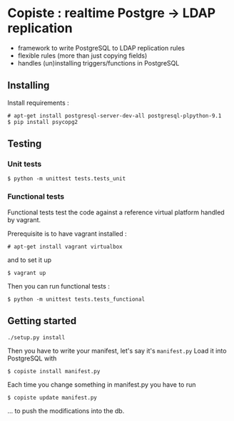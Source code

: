 Copiste : realtime Postgre → LDAP replication
=============================================

- framework to write PostgreSQL to LDAP replication rules
- flexible rules (more than just copying fields)
- handles (un)installing triggers/functions in PostgreSQL

Installing
----------

Install requirements :

    # apt-get install postgresql-server-dev-all postgresql-plpython-9.1
    $ pip install psycopg2

Testing
-------

### Unit tests ###

    $ python -m unittest tests.tests_unit

### Functional tests ###

Functional tests test the code against a reference virtual platform handled
by vagrant.

Prerequisite is to have vagrant installed :

    # apt-get install vagrant virtualbox

and to set it up

    $ vagrant up

Then you can run functional tests :

    $ python -m unittest tests.tests_functional

Getting started
---------------

    ./setup.py install

Then you have to write your manifest, let's say it's `manifest.py`
Load it into PostgreSQL with

    $ copiste install manifest.py

Each time you change something in manifest.py you have to run

	$ copiste update manifest.py

… to push the modifications into the db.

